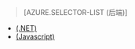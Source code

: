 > [AZURE.SELECTOR-LIST (后端)]
- [(.NET)](/documentation/articles/mobile-services-dotnet-backend-schedule-recurring-tasks/)
- [(Javascript)](/documentation/articles/mobile-services-schedule-recurring-tasks/)
